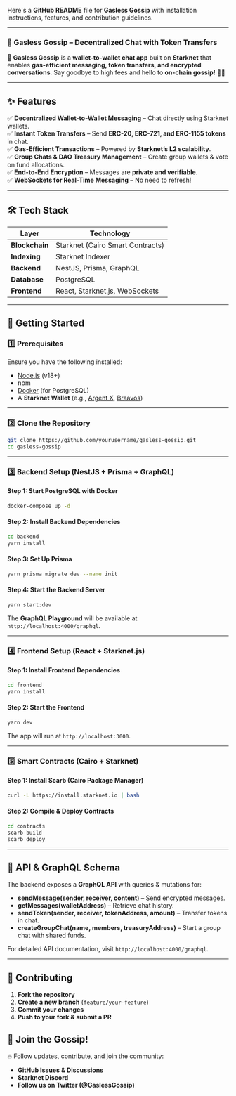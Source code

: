 Here's a **GitHub README** file for **Gasless Gossip** with installation instructions, features, and contribution guidelines.  

---

### **📢 Gasless Gossip – Decentralized Chat with Token Transfers**  
🚀 **Gasless Gossip** is a **wallet-to-wallet chat app** built on **Starknet** that enables **gas-efficient messaging, token transfers, and encrypted conversations**. Say goodbye to high fees and hello to **on-chain gossip!** 💬🔗  

---

## **✨ Features**  
✅ **Decentralized Wallet-to-Wallet Messaging** – Chat directly using Starknet wallets.  
✅ **Instant Token Transfers** – Send **ERC-20, ERC-721, and ERC-1155 tokens** in chat.  
✅ **Gas-Efficient Transactions** – Powered by **Starknet’s L2 scalability**.  
✅ **Group Chats & DAO Treasury Management** – Create group wallets & vote on fund allocations.  
✅ **End-to-End Encryption** – Messages are **private and verifiable**.  
✅ **WebSockets for Real-Time Messaging** – No need to refresh!  

---

## **🛠️ Tech Stack**  

| Layer         | Technology |
|--------------|------------|
| **Blockchain** | Starknet (Cairo Smart Contracts) |
| **Indexing** | Starknet Indexer |
| **Backend** | NestJS, Prisma, GraphQL |
| **Database** | PostgreSQL |
| **Frontend** | React, Starknet.js, WebSockets |

---

## **🚀 Getting Started**  

### **1️⃣ Prerequisites**  
Ensure you have the following installed:  
- [Node.js](https://nodejs.org/) (v18+)  
- npm  
- [Docker](https://www.docker.com/) (for PostgreSQL)  
- A **Starknet Wallet** (e.g., [Argent X](https://www.argent.xyz/argent-x/), [Braavos](https://braavos.app/))  

---

### **2️⃣ Clone the Repository**  
```bash
git clone https://github.com/yourusername/gasless-gossip.git
cd gasless-gossip
```

---

### **3️⃣ Backend Setup (NestJS + Prisma + GraphQL)**  

#### **Step 1: Start PostgreSQL with Docker**  
```bash
docker-compose up -d
```

#### **Step 2: Install Backend Dependencies**  
```bash
cd backend
yarn install
```

#### **Step 3: Set Up Prisma**  
```bash
yarn prisma migrate dev --name init
```

#### **Step 4: Start the Backend Server**  
```bash
yarn start:dev
```
The **GraphQL Playground** will be available at `http://localhost:4000/graphql`.  

---

### **4️⃣ Frontend Setup (React + Starknet.js)**  

#### **Step 1: Install Frontend Dependencies**  
```bash
cd frontend
yarn install
```

#### **Step 2: Start the Frontend**  
```bash
yarn dev
```
The app will run at `http://localhost:3000`.  

---

### **5️⃣ Smart Contracts (Cairo + Starknet)**  

#### **Step 1: Install Scarb (Cairo Package Manager)**  
```bash
curl -L https://install.starknet.io | bash
```

#### **Step 2: Compile & Deploy Contracts**  
```bash
cd contracts
scarb build
scarb deploy
```

---

## **📌 API & GraphQL Schema**  

The backend exposes a **GraphQL API** with queries & mutations for:  
- **sendMessage(sender, receiver, content)** – Send encrypted messages.  
- **getMessages(walletAddress)** – Retrieve chat history.  
- **sendToken(sender, receiver, tokenAddress, amount)** – Transfer tokens in chat.  
- **createGroupChat(name, members, treasuryAddress)** – Start a group chat with shared funds.  

For detailed API documentation, visit `http://localhost:4000/graphql`.  

---

## **🤝 Contributing**  
1. **Fork the repository**  
2. **Create a new branch** (`feature/your-feature`)  
3. **Commit your changes**  
4. **Push to your fork & submit a PR**  


## **🚀 Join the Gossip!**  
🔥 Follow updates, contribute, and join the community:  
- **GitHub Issues & Discussions**  
- **Starknet Discord**  
- **Follow us on Twitter (@GaslessGossip)**  

